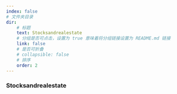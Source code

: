 ```yaml
---
index: false
# 文件夹目录
dir: 
    # 标题
    text: Stocksandrealestate
    # 分组是否可点击，设置为 true 意味着将分组链接设置为 README.md 链接
    link: false
    # 是否可折叠
    # collapsible: false
    # 排序
    order: 2
---
```


### Stocksandrealestate
